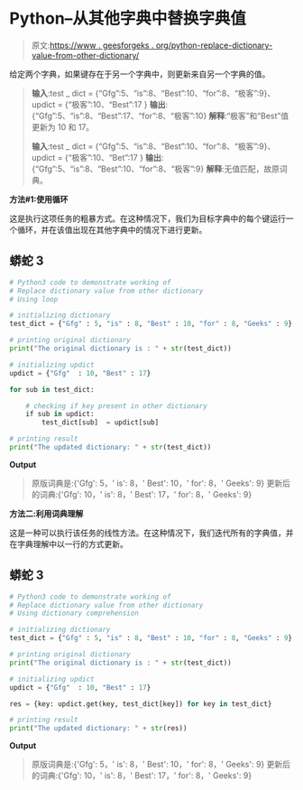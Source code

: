 # Python–从其他字典中替换字典值

> 原文:[https://www . geesforgeks . org/python-replace-dictionary-value-from-other-dictionary/](https://www.geeksforgeeks.org/python-replace-dictionary-value-from-other-dictionary/)

给定两个字典，如果键存在于另一个字典中，则更新来自另一个字典的值。

> **输入**:test _ dict = {“Gfg”:5、“is”:8、“Best”:10、“for”:8、“极客”:9}、
> updict = {“极客”:10、“Best”:17 }
> **输出**:{“Gfg”:5、“is”:8、“Best”:17、“for”:8、“极客”:10}
> **解释**:“极客”和“Best”值更新为 10 和 17。
> 
> **输入**:test _ dict = {“Gfg”:5、“is”:8、“Best”:10、“for”:8、“极客”:9}、
> updict = {“极客”:10、“Bet”:17 }
> **输出**:{“Gfg”:5、“is”:8、“Best”:10、“for”:8、“极客”:9}
> **解释**:无值匹配，故原词典。

**方法#1:使用循环**

这是执行这项任务的粗暴方式。在这种情况下，我们为目标字典中的每个键运行一个循环，并在该值出现在其他字典中的情况下进行更新。

## 蟒蛇 3

```py
# Python3 code to demonstrate working of 
# Replace dictionary value from other dictionary
# Using loop

# initializing dictionary
test_dict = {"Gfg" : 5, "is" : 8, "Best" : 10, "for" : 8, "Geeks" : 9}

# printing original dictionary
print("The original dictionary is : " + str(test_dict))

# initializing updict
updict = {"Gfg"  : 10, "Best" : 17}

for sub in test_dict:

    # checking if key present in other dictionary
    if sub in updict:
        test_dict[sub]  = updict[sub]

# printing result 
print("The updated dictionary: " + str(test_dict)) 
```

**Output**

> 原版词典是:{'Gfg': 5，' is': 8，' Best': 10，' for': 8，' Geeks': 9}
> 更新后的词典:{'Gfg': 10，' is': 8，' Best': 17，' for': 8，' Geeks': 9}

**方法二:利用词典理解**

这是一种可以执行该任务的线性方法。在这种情况下，我们迭代所有的字典值，并在字典理解中以一行的方式更新。

## 蟒蛇 3

```py
# Python3 code to demonstrate working of 
# Replace dictionary value from other dictionary
# Using dictionary comprehension

# initializing dictionary
test_dict = {"Gfg" : 5, "is" : 8, "Best" : 10, "for" : 8, "Geeks" : 9}

# printing original dictionary
print("The original dictionary is : " + str(test_dict))

# initializing updict
updict = {"Gfg"  : 10, "Best" : 17}

res = {key: updict.get(key, test_dict[key]) for key in test_dict}

# printing result 
print("The updated dictionary: " + str(res)) 
```

**Output**

> 原版词典是:{'Gfg': 5，' is': 8，' Best': 10，' for': 8，' Geeks': 9}
> 更新后的词典:{'Gfg': 10，' is': 8，' Best': 17，' for': 8，' Geeks': 9}